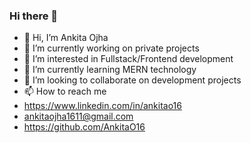 ### Hi there 👋
- 👋 Hi, I’m Ankita Ojha
- 🔭 I’m currently working on private projects
- 👀 I’m interested in Fullstack/Frontend development
- 🌱 I’m currently learning MERN technology
- 💞️ I’m looking to collaborate on development projects
- 📫 How to reach me
- https://www.linkedin.com/in/ankitao16
- ankitaojha1611@gmail.com  
- https://github.com/AnkitaO16 

<!--
**AnkitaO16/AnkitaO16** is a ✨ _special_ ✨ repository because its `README.md` (this file) appears on your GitHub profile.

Here are some ideas to get you started:


- 🌱 I’m currently learning ...
- 👯 I’m looking to collaborate on ...
- 🤔 I’m looking for help with ...
- 💬 Ask me about ...
- 📫 How to reach me: ...
- 😄 Pronouns: ...
- ⚡ Fun fact: ...
-->
